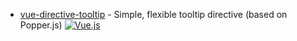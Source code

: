 * [vue-directive-tooltip](https://github.com/hekigan/vue-directive-tooltip)  - Simple, flexible tooltip directive (based on Popper.js)  [![Vue.js](https://camo.githubusercontent.com/7715a7fdda150215bf3574595335920924579190/68747470733a2f2f696d672e736869656c64732e696f2f62616467652f7675652d322d677265656e2e737667)](https://vuejs.org/)
